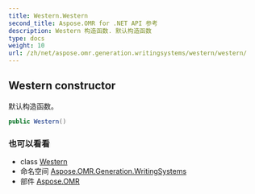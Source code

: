 ```yaml
---
title: Western.Western
second_title: Aspose.OMR for .NET API 参考
description: Western 构造函数. 默认构造函数
type: docs
weight: 10
url: /zh/net/aspose.omr.generation.writingsystems/western/western/
---
```

## Western constructor

默认构造函数。

```csharp
public Western()
```

### 也可以看看

* class [Western](../)
* 命名空间 [Aspose.OMR.Generation.WritingSystems](../../western/)
* 部件 [Aspose.OMR](../../../)


